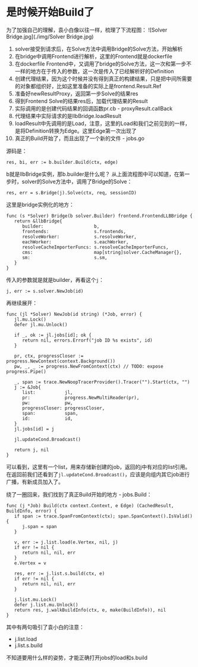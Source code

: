 # 是时候开始Build了

为了加强自己的理解，袁小白像以往一样，梳理了下流程图：
![Solver Bridge.jpg](./img/Solver Bridge.jpg)

1. solver接受到请求后，在Solve方法中调用Bridge的Solve方法，开始解析
2. 在bridge中调用Frontend进行解析，这里的Frontend就是dockerfile
3. 在dockerfile Frontend中，又调用了bridge的Solve方法，这一次和第一步不一样的地方在于传入的参数，这一次是传入了已经解析好的Definition
4. 创建代理结果，因为这个时候并没有得到真正的构建结果，只是把中间所需要的对象都组织好，比如这里准备的实际上是frontend.Result.Ref
5. 准备好newResultProxy，返回第一步Solve的结果res
6. 得到Frontend Solve的结果res后，加载代理结果的Result
7. 实际调用的是创建代码结果的回调函数pr.cb - proxyResult.callBack
8. 代理结果中实际请求的是llbBridge.loadResult
9. loadResult中先调用的是Load，注意，这里的Load和我们之前见到的一样，是将Definition转换为Edge。这里Edge第一次出现了
10. 真正的Build开始了，而且出现了一个新的文件 - jobs.go

源码是：
```golang
res, bi, err := b.builder.Build(ctx, edge)
```
b就是llbBridge实例，那b.builder是什么呢？
从上面流程图中可以知道，在第一步时，solver的Solve方法中，调用了Bridge的Solve：
```golang
res, err = s.Bridge(j).Solve(ctx, req, sessionID)
```
这里是bridge实例化的地方：
```golang
func (s *Solver) Bridge(b solver.Builder) frontend.FrontendLLBBridge {
   return &llbBridge{
      builder:                   b,
      frontends:                 s.frontends,
      resolveWorker:             s.resolveWorker,
      eachWorker:                s.eachWorker,
      resolveCacheImporterFuncs: s.resolveCacheImporterFuncs,
      cms:                       map[string]solver.CacheManager{},
      sm:                        s.sm,
   }
}
```
传入的参数就是就是builder，再看这个`j`：
```golang
j, err := s.solver.NewJob(id)
```
再继续展开：
```golang
func (jl *Solver) NewJob(id string) (*Job, error) {
   jl.mu.Lock()
   defer jl.mu.Unlock()

   if _, ok := jl.jobs[id]; ok {
      return nil, errors.Errorf("job ID %s exists", id)
   }

   pr, ctx, progressCloser := progress.NewContext(context.Background())
   pw, _, _ := progress.NewFromContext(ctx) // TODO: expose progress.Pipe()

   _, span := trace.NewNoopTracerProvider().Tracer("").Start(ctx, "")
   j := &Job{
      list:           jl,
      pr:             progress.NewMultiReader(pr),
      pw:             pw,
      progressCloser: progressCloser,
      span:           span,
      id:             id,
   }
   jl.jobs[id] = j

   jl.updateCond.Broadcast()

   return j, nil
}
```
可以看到，这里有一个list，用来存储新创建的job，返回的j中有对应的list引用。
在返回前我们还看到了`jl.updateCond.Broadcast()`，应该是向组内其它job进行广播，有新成员加入了。

绕了一圈回来，我们找到了真正Build开始的地方 - jobs.Build：
```golang
func (j *Job) Build(ctx context.Context, e Edge) (CachedResult, BuildInfo, error) {
   if span := trace.SpanFromContext(ctx); span.SpanContext().IsValid() {
      j.span = span
   }

   v, err := j.list.load(e.Vertex, nil, j)
   if err != nil {
      return nil, nil, err
   }
   e.Vertex = v

   res, err := j.list.s.build(ctx, e)
   if err != nil {
      return nil, nil, err
   }

   j.list.mu.Lock()
   defer j.list.mu.Unlock()
   return res, j.walkBuildInfo(ctx, e, make(BuildInfo)), nil
}
```
其中有两句吸引了袁小白的注意：
* j.list.load
* j.list.s.build

不知道要用什么样的姿势，才能正确打开jobs的load和s.build
